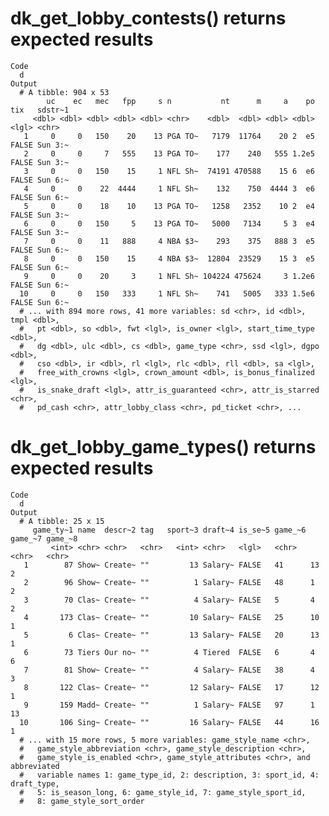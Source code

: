 # dk_get_lobby_contests() returns expected results

    Code
      d
    Output
      # A tibble: 904 x 53
            uc    ec   mec   fpp     s n           nt      m     a    po tix   sdstr~1
         <dbl> <dbl> <dbl> <dbl> <dbl> <chr>    <dbl>  <dbl> <dbl> <dbl> <lgl> <chr>  
       1     0     0   150    20    13 PGA TO~   7179  11764    20 2  e5 FALSE Sun 3:~
       2     0     0     7   555    13 PGA TO~    177    240   555 1.2e5 FALSE Sun 3:~
       3     0     0   150    15     1 NFL Sh~  74191 470588    15 6  e6 FALSE Sun 6:~
       4     0     0    22  4444     1 NFL Sh~    132    750  4444 3  e6 FALSE Sun 6:~
       5     0     0    18    10    13 PGA TO~   1258   2352    10 2  e4 FALSE Sun 3:~
       6     0     0   150     5    13 PGA TO~   5000   7134     5 3  e4 FALSE Sun 3:~
       7     0     0    11   888     4 NBA $3~    293    375   888 3  e5 FALSE Sun 6:~
       8     0     0   150    15     4 NBA $3~  12804  23529    15 3  e5 FALSE Sun 6:~
       9     0     0    20     3     1 NFL Sh~ 104224 475624     3 1.2e6 FALSE Sun 6:~
      10     0     0   150   333     1 NFL Sh~    741   5005   333 1.5e6 FALSE Sun 6:~
      # ... with 894 more rows, 41 more variables: sd <chr>, id <dbl>, tmpl <dbl>,
      #   pt <dbl>, so <dbl>, fwt <lgl>, is_owner <lgl>, start_time_type <dbl>,
      #   dg <dbl>, ulc <dbl>, cs <dbl>, game_type <chr>, ssd <lgl>, dgpo <dbl>,
      #   cso <dbl>, ir <dbl>, rl <lgl>, rlc <dbl>, rll <dbl>, sa <lgl>,
      #   free_with_crowns <lgl>, crown_amount <dbl>, is_bonus_finalized <lgl>,
      #   is_snake_draft <lgl>, attr_is_guaranteed <chr>, attr_is_starred <chr>,
      #   pd_cash <chr>, attr_lobby_class <chr>, pd_ticket <chr>, ...

# dk_get_lobby_game_types() returns expected results

    Code
      d
    Output
      # A tibble: 25 x 15
         game_ty~1 name  descr~2 tag   sport~3 draft~4 is_se~5 game_~6 game_~7 game_~8
             <int> <chr> <chr>   <chr>   <int> <chr>   <lgl>   <chr>   <chr>   <chr>  
       1        87 Show~ Create~ ""         13 Salary~ FALSE   41      13      2      
       2        96 Show~ Create~ ""          1 Salary~ FALSE   48      1       2      
       3        70 Clas~ Create~ ""          4 Salary~ FALSE   5       4       2      
       4       173 Clas~ Create~ ""         10 Salary~ FALSE   25      10      1      
       5         6 Clas~ Create~ ""         13 Salary~ FALSE   20      13      1      
       6        73 Tiers Our no~ ""          4 Tiered  FALSE   6       4       6      
       7        81 Show~ Create~ ""          4 Salary~ FALSE   38      4       3      
       8       122 Clas~ Create~ ""         12 Salary~ FALSE   17      12      1      
       9       159 Madd~ Create~ ""          1 Salary~ FALSE   97      1       13     
      10       106 Sing~ Create~ ""         16 Salary~ FALSE   44      16      1      
      # ... with 15 more rows, 5 more variables: game_style_name <chr>,
      #   game_style_abbreviation <chr>, game_style_description <chr>,
      #   game_style_is_enabled <chr>, game_style_attributes <chr>, and abbreviated
      #   variable names 1: game_type_id, 2: description, 3: sport_id, 4: draft_type,
      #   5: is_season_long, 6: game_style_id, 7: game_style_sport_id,
      #   8: game_style_sort_order

